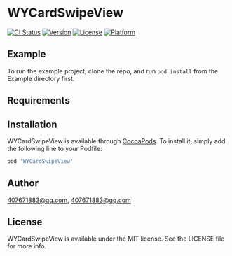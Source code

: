 # WYCardSwipeView

[![CI Status](https://img.shields.io/travis/407671883@qq.com/WYCardSwipeView.svg?style=flat)](https://travis-ci.org/407671883@qq.com/WYCardSwipeView)
[![Version](https://img.shields.io/cocoapods/v/WYCardSwipeView.svg?style=flat)](https://cocoapods.org/pods/WYCardSwipeView)
[![License](https://img.shields.io/cocoapods/l/WYCardSwipeView.svg?style=flat)](https://cocoapods.org/pods/WYCardSwipeView)
[![Platform](https://img.shields.io/cocoapods/p/WYCardSwipeView.svg?style=flat)](https://cocoapods.org/pods/WYCardSwipeView)

## Example

To run the example project, clone the repo, and run `pod install` from the Example directory first.

## Requirements

## Installation

WYCardSwipeView is available through [CocoaPods](https://cocoapods.org). To install
it, simply add the following line to your Podfile:

```ruby
pod 'WYCardSwipeView'
```

## Author

407671883@qq.com, 407671883@qq.com

## License

WYCardSwipeView is available under the MIT license. See the LICENSE file for more info.
